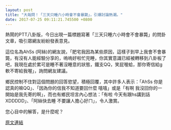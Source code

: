 ```yaml
---
layout: post
title: "大哉問！「三天只睡六小時會不會暴斃」，引爆討論熱潮。"
date: 2017-07-25 09:11:21.745500 +0800
---
```


熱鬧的PTT八卦版，今日出現一篇標題寫著「三天只睡六小時會不會暴斃」的問卦文章，吸引眾網友紛紛發表意見。

這位名為AhSs (阿絲)的網友說，「肥宅我因為某些原因，這樣子到早上我會不會暴斃，有沒有人能經驗分享的，嗚嗚好啦忙完睡，你其實意識已經被轉移到八卦板了吧，我現在處於累可是睡不著沒睡意的狀態，鐵支QQ，笑屁喔蛤，那你寄信給g軟不寄給我喔」，詢問網友建議。

鄉民控制不住對這個問題的回答慾望，積極回覆，其中許多人表示：「AhSs 你是認真的嘛QQ」、「因為你的信我不知道要回什麼 嘻嘻」或是「有啊 我沒回你的一開始是我先寄的啊」，而也有鄉民坦言內心想法：「有啦 今天有跟hs講到話XDDDDD」、「阿絲快去睡 不要讓人擔心好ㄇ」，令人激賞。

您心目中的解答，是什麼呢？

<a href = "https://www.ptt.cc/bbs/Gossiping/M.1500921167.A.53B.html">原文連結</a>

